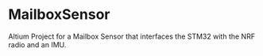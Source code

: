 # MailboxSensor
Altium Project for a Mailbox Sensor that interfaces the STM32 with the NRF radio and an IMU.
